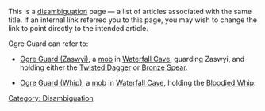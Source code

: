 This is a [disambiguation](:Category:_Disambiguation.md "wikilink") page
— a list of articles associated with the same title. If an internal link
referred you to this page, you may wish to change the link to point
directly to the intended article.

Ogre Guard can refer to:

-   [Ogre Guard (Zaswyi)](Ogre_Guard_(Zaswyi) "wikilink"), a
    [mob](:Category:_Mobs.md "wikilink") in [Waterfall
    Cave](:Category:_Waterfall_Cave.md "wikilink"), guarding Zaswyi, and
    holding either the [Twisted Dagger](Twisted_Dagger "wikilink") or
    [Bronze Spear](Bronze_Spear "wikilink").

<!-- -->

-   [Ogre Guard (Whip)](Ogre_Guard_(Whip) "wikilink"), a
    [mob](:Category:_Mobs.md "wikilink") in [Waterfall
    Cave](:Category:_Waterfall_Cave.md "wikilink"), holding the
    [Bloodied Whip](Bloodied_Whip "wikilink").

[Category: Disambiguation](Category:_Disambiguation "wikilink")
